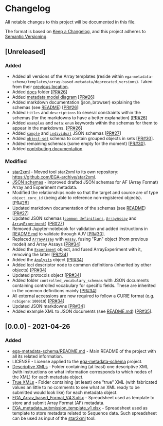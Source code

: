 # Changelog
All notable changes to this project will be documented in this file.

The format is based on [Keep a Changelog](https://keepachangelog.com/en/1.0.0/),
and this project adheres to [Semantic Versioning](https://semver.org/spec/v2.0.0.html).

## [Unreleased]
### Added
- Added all versions of the Array templates (reside within ``ega-metadata-schema/templates/array-based-metadata/deprecated_versions``). Taken from their [previous location](https://www.ebi.ac.uk/seqdb/confluence/display/EGA/EGA+AF+templates).
- Added [docs](docs/) folder [[PR#26](https://github.com/EbiEga/ega-metadata-schema/pull/26)]
- Added [metadata model diagram](docs/metadata_model/README.md) [[PR#26](https://github.com/EbiEga/ega-metadata-schema/pull/26)]
- Added markdown documentation (json_browser) explaining the schemas (see [README](docs/json_browser/README.md)) [[PR#26](https://github.com/EbiEga/ega-metadata-schema/pull/26)]
- Added ``titles`` and ``descriptions`` to several constraints within the schemas (for the markdowns to have a better explanation) [[PR#26](https://github.com/EbiEga/ega-metadata-schema/pull/26)]
- Added ``examples`` and ``meta:enum`` keywords within the schemas for them to appear in the markdowns. [[PR#26](https://github.com/EbiEga/ega-metadata-schema/pull/26)]
- Added [``sample``](schemas/EGA.sample.json) and [``individual``](schemas/EGA.individual.json) JSON schemas [[PR#27](https://github.com/EbiEga/ega-metadata-schema/pull/27)]
- Added [``object-set``](schemas/EGA.object-set.json) schema to contain grouped objects in sets [[PR#30](https://github.com/EbiEga/ega-metadata-schema/pull/30)]. 
- Added remaining schemas (some empty for the moment) [[PR#30](https://github.com/EbiEga/ega-metadata-schema/pull/30)].
- Added [contributing documentation](./docs/contributing.md)

### Modified
- [star2xml](https://github.com/EGA-archive/star2xml) - Moved tool star2xml to its own repository: https://github.com/EGA-archive/star2xml. 
- [JSON schemas](https://github.com/EbiEga/ega-metadata-schema/tree/main/schemas) - improved drafted JSON schemas for AF (Array Format) Array and Experiment metadata.
- Modified the relationships node so that the target and source are of type ``object_core_id`` (being able to reference non-registered objects). [[PR#26](https://github.com/EbiEga/ega-metadata-schema/pull/26)]
- Updated markdown documentation of the schemas (see [README](docs/json_browser/markdowns/README.md)) [[PR#27](https://github.com/EbiEga/ega-metadata-schema/pull/27)]
- Updated JSON schemas ([``common definitions``](schemas/EGA.common-definitions.json), [``ArrayAssay``](schemas/EGA.ArrayAssay.json) and [``ArrayExperiment``](schemas/EGA.ArrayExperiment.json)) [[PR#27](https://github.com/EbiEga/ega-metadata-schema/pull/27)]
- Removed Jupyter-notebook for validation and added instructions in [README.md](schemas/README.md) to validate through AJV [[PR#30](https://github.com/EbiEga/ega-metadata-schema/pull/30)].
- Replaced [``ArrayAssay``](schemas/EGA.ArrayAssay.json) with [``Assay``](schemas/EGA.assay.json), fusing "Run" object (from previous model) and Array Assays [[PR#34](https://github.com/EbiEga/ega-metadata-schema/pull/34)]
- Added the [``Experiment``](schemas/EGA.experiment.json) object, and fused ArrayExperiment with it, removing the latter [[PR#34](https://github.com/EbiEga/ega-metadata-schema/pull/34)]
- Added the [``Analysis``](schemas/EGA.analysis.json) object [[PR#34](https://github.com/EbiEga/ega-metadata-schema/pull/34)]
- Added loci descriptor node to common definitions (inherited by other objects) [[PR#34](https://github.com/EbiEga/ega-metadata-schema/pull/34)]
- Updated protocols object [[PR#34](https://github.com/EbiEga/ega-metadata-schema/pull/34)]
- Added folder ``controlled_vocabulary_schemas`` with JSON documents containing controlled vocabulary for specific fields. These are inherited in the common definitions mainly [[PR#34](https://github.com/EbiEga/ega-metadata-schema/pull/34)]
- All external accessions are now required to follow a CURIE format (e.g. ``ncbigene:100010``) [[PR#34](https://github.com/EbiEga/ega-metadata-schema/pull/34)]
- Updated JSON markdowns [[PR#34](https://github.com/EbiEga/ega-metadata-schema/pull/34)]
- Added example XML to JSON documents (see [README.md](examples/xml-json-same-objects/README.md)) [[PR#35](https://github.com/EbiEga/ega-metadata-schema/pull/35)].

## [0.0.0] - 2021-04-26
### Added
- [ega-metadata-schema/README.md](README.md) - Main README of the project with all its related information.
- LICENSE - License applied to the [ega-metadata-schema](https://github.com/EbiEga/ega-metadata-schema) project.
- [Descriptive XMLs](examples/sequence-based-metadata/XML/XMLs_examples-descriptive) - Folder containing (at least) one descriptive XML (with instructions on what information corresponds to which nodes of the XML) for each metadata object.
- [True XMLs](examples/sequence-based-metadata/XML/XMLs_examples-true_values) - Folder containing (at least) one "true" XML (with fabricated values an little to no comments to see what an XML ready to be submitted would look like) for each metadata object.
- [EGA_Array_based_Format_V4.3.xlsx](templates/array-based-metadata/EGA_Array_based_Format_V4.3.xlsx) - Spreadsheet used as template to store and submit Array Format (AF) metadata.
- [EGA_metadata_submission_template_v1.xlsx](templates/sequence-based-metadata/EGA_metadata_submission_template_v1.xlsx) - Spreadsheet used as template to store metadata related to Sequence data. Such spreadsheet can be used as input of the [star2xml](https://github.com/EGA-archive/star2xml) tool.
